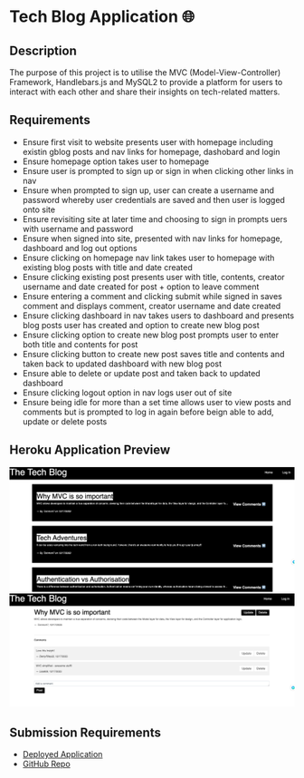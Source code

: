 # Tech Blog Application 🌐

## Description
The purpose of this project is to utilise the MVC (Model-View-Controller) Framework, Handlebars.js and MySQL2 to provide a platform for users to interact with each other and share their insights on tech-related matters.

## Requirements
- Ensure first visit to website presents user with homepage including existin gblog posts and nav links for homepage, dashobard and login
- Ensure homepage option takes user to homepage
- Ensure user is prompted to sign up or sign in when clicking other links in nav
- Ensure when prompted to sign up, user can create a username and password whereby user credentials are saved and then user is logged onto site
- Ensure revisiting site at later time and choosing to sign in prompts uers with username and password
- Ensure when signed into site, presented with nav links for homepage, dashboard and log out options
- Ensure clicking on homepage nav link takes user to homepage with existing blog posts with title and date created
- Ensure clicking existing post presents user with title, contents, creator username and date created for post + option to leave comment
- Ensure entering a comment and clicking submit while signed in saves comment and displays comment, creator username and date created
- Ensure clicking dashboard in nav takes users to dashboard and presents blog posts user has created and option to create new blog post
- Ensure clicking option to create new blog post prompts user to enter both title and contents for post
- Ensure clicking button to create new post saves title and contents and taken back to updated dashboard with new blog post
- Ensure able to delete or update post and taken back to updated dashboard
- Ensure clicking logout option in nav logs user out of site
- Ensure being idle for more than a set time allows user to view posts and comments but is prompted to log in again before beign able to add, update or delete posts

## Heroku Application Preview
![Application Screenshot 1](public/images/tech-blog-application-1.png)
![Application Screenshot 2](public/images/tech-blog-application-2.png)

## Submission Requirements
- [Deployed Application](https://shielded-garden-20830-c9ecb1046db7.herokuapp.com/)
- [GitHub Repo](https://github.com/ajayshans/tech-blog-app)